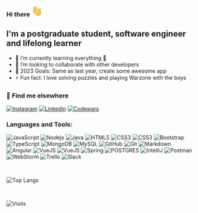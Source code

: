 ### Hi there  <img src="https://raw.githubusercontent.com/bromazepam/bromazepam/master/wave.gif" width="30" height="30">

## I'm a postgraduate student, software engineer and lifelong learner

- 🌱 I’m currently learning everything 🤣
- 👯 I’m looking to collaborate with other developers
- 🥅 2023 Goals: Same as last year, create some awesome app
- ⚡ Fun fact: I love solving puzzles and playing Warzone with the boys

### 📢 Find me elsewhere

<p>
<a href="https://www.instagram.com/david.radibratovic/" target="_blank"><img alt="Instagram" 
src="https://img.shields.io/badge/instagram-%2312100E.svg?&style=for-the-badge&logo=instagram&logoColor=blue" /></a>
<a href="https://www.linkedin.com/in/david-radibratovic/" target="_blank"><img alt="LinkedIn" 
src="https://img.shields.io/badge/linkedin-%2312100E.svg?&style=for-the-badge&logo=linkedin&logoColor=blue" /></a> 
<a href="https://www.codewars.com/users/bromazepam" target="_blank"><img alt="Codewars" 
src="https://img.shields.io/badge/codewars-%2312100E.svg?&style=for-the-badge&logo=codewars&logoColor=blue" /></a>
</p>

### Languages and Tools:

![JavaScript](https://img.shields.io/badge/-JavaScript-black?style=flat-square&logo=javascript)
![Nodejs](https://img.shields.io/badge/-Nodejs-black?style=flat-square&logo=Node.js)
![Java](https://img.shields.io/badge/-java-ED8B00?style=flat-square&logo=java&logoColor=black)
![HTML5](https://img.shields.io/badge/-HTML5-E34F26?style=flat-square&logo=html5&logoColor=white)
![CSS3](https://img.shields.io/badge/-CSS3-1572B6?style=flat-square&logo=css3)
![CSS3](https://img.shields.io/badge/SASS-hotpink.svg?&style=flat-square&logo=SASS&logoColor=white)
![Bootstrap](https://img.shields.io/badge/-Bootstrap-563D7C?style=flat-square&logo=bootstrap)
![TypeScript](https://img.shields.io/badge/-TypeScript-007ACC?style=flat-square&logo=typescript&logoColor=black)
![MongoDB](https://img.shields.io/badge/-MongoDB-black?style=flat-square&logo=mongodb)
![MySQL](https://img.shields.io/badge/-MySQL-blue?style=flat-square&logo=mysql&logoColor=white)
![GitHub](https://img.shields.io/badge/-GitHub-181717?style=flat-square&logo=github)
![Git](https://img.shields.io/badge/git-%23F05033.svg?&style=flat-square&logo=git&logoColor=white)
![Markdown](https://img.shields.io/badge/MARKDOWN-%23000000.svg?&style=flat-square&logo=markdown&logoColor=white)
![Angular](https://img.shields.io/badge/Angular-%23E23237.svg?&style=flat-square&logo=angularjs&logoColor=white)
![VueJS](https://img.shields.io/badge/Vue.js-35495E?&style=flat-square&logo=vuedotjs&logoColor=4FC08D)
![VueJS](https://img.shields.io/badge/Quasar-blue?&style=flat-square&logo=quasar&logoColor=white)
![Spring](https://img.shields.io/badge/Spring-%236DB33F.svg?&style=flat-square&logo=spring&logoColor=white)
![POSTGRES](https://img.shields.io/badge/POSTGRES-%23316192.svg?&style=flat-square&logo=postgresql&logoColor=white)
![IntelliJ](https://img.shields.io/badge/-IntelliJ%20IDEA-informational?style=flat-square&logo=intellij-idea&logoColor=black)
![Postman](https://img.shields.io/badge/Postman-black?style=flat-square&logo=postman)
![WebStorm](https://img.shields.io/badge/-WebStorm%20-9cf?style=flat-square&logo=webstorm&logoColor=black)
![Trello](https://img.shields.io/badge/Trello-%23026AA7.svg?&style=flat-square&logo=Trello&logoColor=white)
![Slack](https://img.shields.io/badge/Slack-4A154B?style=flat-squared&logo=slack&logoColor=white)

<br />

![Top Langs](https://github-readme-stats.vercel.app/api/top-langs/?username=bromazepam&hide=TeX&layout=compact&theme=dark)


<br />

![Visits](https://visitor-badge.glitch.me/badge?page_id=bromazepam)
